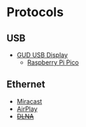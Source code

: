 # Protocols

## USB

- [GUD USB Display](https://github.com/notro/gud/wiki)
  - [Raspberry Pi Pico](https://github.com/notro/gud-pico)

## Ethernet

- [Miracast](https://www.wi-fi.org/discover-wi-fi/miracast)
- [AirPlay](https://openairplay.github.io/airplay-spec/)
- ~~[DLNA](https://en.wikipedia.org/wiki/DLNA)~~
